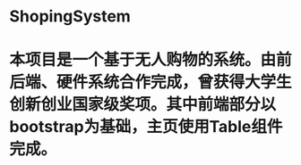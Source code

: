 # ShopingSystem
本项目是一个基于无人购物的系统。由前后端、硬件系统合作完成，曾获得大学生创新创业国家级奖项。其中前端部分以bootstrap为基础，主页使用Table组件完成。
================================================================
